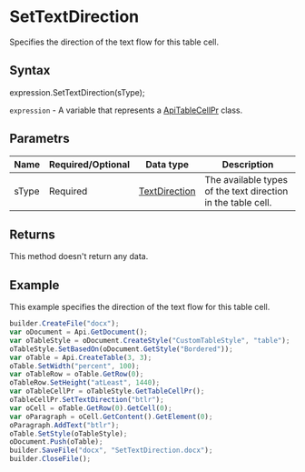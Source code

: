 # SetTextDirection

Specifies the direction of the text flow for this table cell.

## Syntax

expression.SetTextDirection(sType);

`expression` - A variable that represents a [ApiTableCellPr](../ApiTableCellPr.md) class.

## Parametrs

| **Name** | **Required/Optional** | **Data type** | **Description** |
| ------------- | ------------- | ------------- | ------------- |
| sType | Required | [TextDirection](../../../Enumerations/TextDirection.md) | The available types of the text direction in the table cell. |

## Returns

This method doesn't return any data.

## Example

This example specifies the direction of the text flow for this table cell.

```javascript
builder.CreateFile("docx");
var oDocument = Api.GetDocument();
var oTableStyle = oDocument.CreateStyle("CustomTableStyle", "table");
oTableStyle.SetBasedOn(oDocument.GetStyle("Bordered"));
var oTable = Api.CreateTable(3, 3);
oTable.SetWidth("percent", 100);
var oTableRow = oTable.GetRow(0);
oTableRow.SetHeight("atLeast", 1440);
var oTableCellPr = oTableStyle.GetTableCellPr();
oTableCellPr.SetTextDirection("btlr");
var oCell = oTable.GetRow(0).GetCell(0);
var oParagraph = oCell.GetContent().GetElement(0);
oParagraph.AddText("btlr");
oTable.SetStyle(oTableStyle);
oDocument.Push(oTable);
builder.SaveFile("docx", "SetTextDirection.docx");
builder.CloseFile();
```